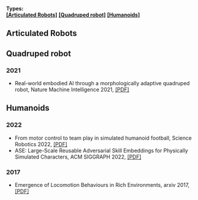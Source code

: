**Types:**   
<strong><a href="#0">[Articulated Robots]</a></strong> <strong><a href="#1">[Quadruped robot]</a></strong> <strong><a href="#2">[Humanoids]</a></strong>    


[//]: # (---------------------------------Comment for segmentation---------------------------------)
<h2 id="0">Articulated Robots</h2>


[//]: # (---------------------------------Comment for segmentation---------------------------------)
<h2 id="1">Quadruped robot</h2>

### 2021
- Real-world embodied AI through a morphologically adaptive quadruped robot, Nature Machine Intelligence 2021, [[PDF]](https://www.nature.com/articles/s42256-021-00320-3)

[//]: # (---------------------------------Comment for segmentation---------------------------------)
<h2 id="2">Humanoids</h2>

### 2022  
- From motor control to team play in simulated humanoid football, Science Robotics 2022, [[PDF]](https://arxiv.org/abs/2105.12196)  
- ASE: Large-Scale Reusable Adversarial Skill Embeddings for Physically Simulated Characters, ACM SIGGRAPH 2022, [[PDF]](https://arxiv.org/abs/2205.01906)


### 2017
- Emergence of Locomotion Behaviours in Rich Environments, arxiv 2017, [[PDF]](https://arxiv.org/abs/1707.02286)  
